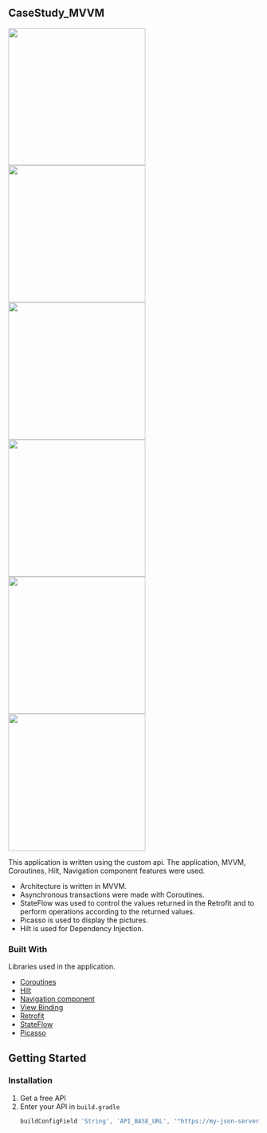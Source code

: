 <!-- ABOUT THE PROJECT -->
## CaseStudy_MVVM
<p float="left">
  <img src="https://user-images.githubusercontent.com/18207490/162331072-c5021d3c-082d-4457-8e8f-bd5fae534865.jpg" height="275">
  <img src="https://user-images.githubusercontent.com/18207490/162331075-6f22d5a9-cebe-4369-94f8-2cd35a3b6321.jpg" height="275">
  <img src="https://user-images.githubusercontent.com/18207490/162331078-84051977-fd3a-46eb-afd9-fdfe14e46ffd.jpg" height="275">
  <img src="https://user-images.githubusercontent.com/18207490/162331079-37b72409-11ad-4679-8f89-dbf448607b03.jpg" height="275">
  <img src="https://user-images.githubusercontent.com/18207490/162331082-bbc9ab8d-c0f3-4a0b-a9d9-e75c61bf9739.jpg" height="275">
  <img src="https://user-images.githubusercontent.com/18207490/162331083-5281dba4-ccc7-4df1-a2a0-6bdb67a33efe.jpg" height="275">
</p>

This application is written using the custom api. The application, MVVM, Coroutines, Hilt, Navigation component features were used.

 * Architecture is written in MVVM. 
 * Asynchronous transactions were made with Coroutines. 
 * StateFlow was used to control the values returned in the Retrofit and to perform operations according to the returned values.
 * Picasso is used to display the pictures.
 * Hilt is used for Dependency Injection.

### Built With

Libraries used in the application.

* [Coroutines](https://developer.android.com/kotlin/coroutines)
* [Hilt](https://developer.android.com/training/dependency-injection/hilt-android)
* [Navigation component](https://developer.android.com/guide/navigation/navigation-getting-started)
* [View Binding](https://developer.android.com/topic/libraries/view-binding)
* [Retrofit](https://square.github.io/retrofit/)
* [StateFlow](https://developer.android.com/kotlin/flow/stateflow-and-sharedflow)
* [Picasso](https://square.github.io/picasso/)

<!-- GETTING STARTED -->
## Getting Started

### Installation

1. Get a free API
2. Enter your API in `build.gradle`
   ```js
   buildConfigField 'String', 'API_BASE_URL', '"https://my-json-server.typicode.com/engincancan/case"'
   ```
